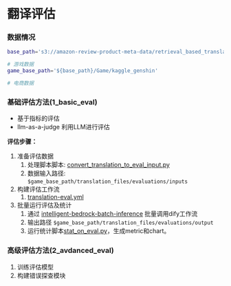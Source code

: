 # 翻译评估

### 数据情况
```bash
base_path='s3://amazon-review-product-meta-data/retrieval_based_translation'

# 游戏数据
game_base_path='${base_path}/Game/kaggle_genshin'

# 电商数据

```

### 基础评估方法(1_basic_eval)

- 基于指标的评估
- llm-as-a-judge 利用LLM进行评估

**评估步骤：**

1. 准备评估数据
   1. 处理脚本脚本: [convert_translation_to_eval_input.py](./1_basic_eval/convert_translation_to_eval_input.py)
   2. 数据输入路径: `$game_base_path/translation_files/evaluations/inputs`
2. 构建评估工作流
   1. [translation-eval.yml](./1_basic_eval/translation-eval.yml)
3. 批量运行评估及统计
   1.  通过 [intelligent-bedrock-batch-inference](https://github.com/ybalbert001/intelligent-bedrock-batch-inference) 批量调用dify工作流
   2.  输出路径 `$game_base_path/translation_files/evaluations/output`
   3.  运行统计脚本[stat_on_eval.py](./1_basic_eval/stat_on_eval.py)，生成metric和chart。

### 高级评估方法(2_avdanced_eval)

1. 训练评估模型
2. 构建错误探查模块